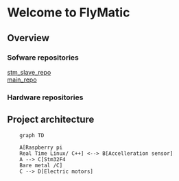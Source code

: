 # Welcome to FlyMatic

## Overview

### Sofware repositories
[stm_slave_repo](https://github.com/inpgbburda/Stm32f401.git)  
[main_repo](https://github.com/TomBartDrone/drone_code.git)

### Hardware repositories

## Project architecture

``` mermaid
    graph TD
    
    A[Raspberry pi
    Real Time Linux/ C++] <--> B[Accelleration sensor]
    A --> C[Stm32F4 
    Bare metal /C]
    C --> D[Electric motors]
```